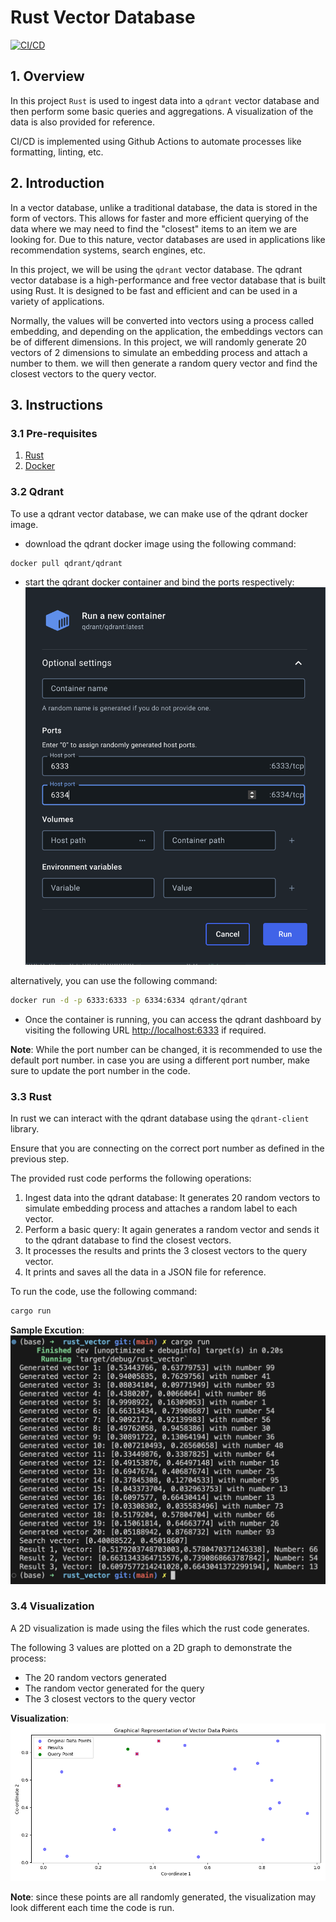 # Rust Vector Database 

[![CI/CD](https://github.com/nogibjj/IDS-721_rg361_week-07/actions/workflows/cicd.yml/badge.svg)](https://github.com/nogibjj/IDS-721_rg361_week-07/actions/workflows/cicd.yml)

## 1. Overview

In this project ``Rust`` is used to ingest data into a ``qdrant`` vector database and then perform some basic queries and aggregations.
A visualization of the data is also provided for reference.

CI/CD is implemented using Github Actions to automate processes like formatting, linting, etc.

## 2. Introduction

In a vector database, unlike a traditional database, the data is stored in the form of vectors. This allows for faster and more efficient querying of the data where we may need to find the "closest" items to an item we are looking for. Due to this nature, vector databases are used in applications like recommendation systems, search engines, etc.

In this project, we will be using the ``qdrant`` vector database. The qdrant vector database is a high-performance and free vector database that is built using Rust. It is designed to be fast and efficient and can be used in a variety of applications.

Normally, the values will be converted into vectors using a process called embedding, and depending on the application, the embeddings vectors can be of different dimensions. In this project, we will randomly generate 20 vectors of 2 dimensions to simulate an embedding process and attach a number to them. we will then generate a random query vector and find the closest vectors to the query vector.


## 3. Instructions

### 3.1 Pre-requisites
1. [Rust](https://www.rust-lang.org/tools/install)
2. [Docker](https://docs.docker.com/get-docker/)

### 3.2 Qdrant

To use a qdrant vector database, we can make use of the qdrant docker image.

- download the qdrant docker image using the following command:
```bash
docker pull qdrant/qdrant
```

- start the qdrant docker container and bind the ports respectively:  
![qdrant](./resources/qdrant.png)

alternatively, you can use the following command:
```bash
docker run -d -p 6333:6333 -p 6334:6334 qdrant/qdrant
```

- Once the container is running, you can access the qdrant dashboard by visiting the following URL [http://localhost:6333](http://localhost:6333) if required.

**Note**: While the port number can be changed, it is recommended to use the default port number. in case you are using a different port number, make sure to update the port number in the code.

### 3.3 Rust

In rust we can interact with the qdrant database using the ``qdrant-client`` library.

Ensure that you are connecting on the correct port number as defined in the previous step.

The provided rust code performs the following operations:
1. Ingest data into the qdrant database: It generates 20 random vectors to simulate embedding process and attaches a random label to each vector.
2. Perform a basic query: It again generates a random vector and sends it to the qdrant database to find the closest vectors.
3. It processes the results and prints the 3 closest vectors to the query vector.
4. It prints and saves all the data in a JSON file for reference.

To run the code, use the following command:
```bash
cargo run
```

**Sample Excution**:  
![rust](./resources/sample_execution.png)

### 3.4 Visualization

A 2D visualization is made using the files which the rust code generates.

The following 3 values are plotted on a 2D graph to demonstrate the process:
- The 20 random vectors generated
- The random vector generated for the query
- The 3 closest vectors to the query vector

**Visualization**:  
![visualization](./resources/vector_visualization.png)

**Note**: since these points are all randomly generated, the visualization may look different each time the code is run.

